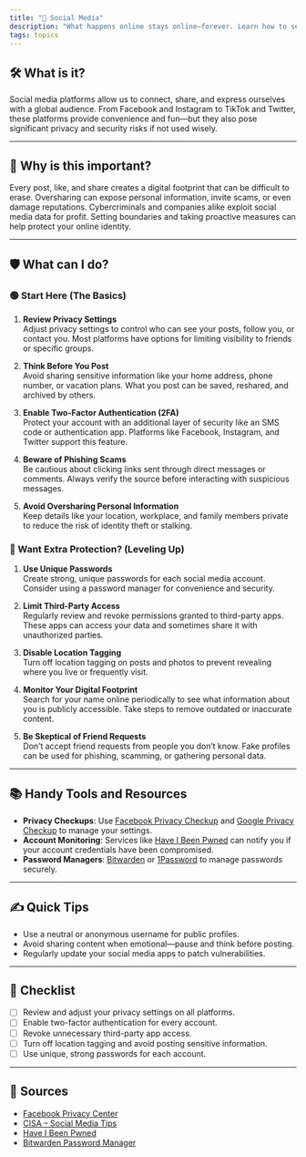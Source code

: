 ```yaml
---
title: "📣 Social Media"
description: "What happens online stays online—forever. Learn how to set boundaries and share wisely in the world of likes and follows."
tags: topics
---
```


## 🛠️ What is it?

Social media platforms allow us to connect, share, and express ourselves with a global audience. From Facebook and Instagram to TikTok and Twitter, these platforms provide convenience and fun—but they also pose significant privacy and security risks if not used wisely.

---

## 🚨 Why is this important?

Every post, like, and share creates a digital footprint that can be difficult to erase. Oversharing can expose personal information, invite scams, or even damage reputations. Cybercriminals and companies alike exploit social media data for profit. Setting boundaries and taking proactive measures can help protect your online identity.

---

## 🛡️ What can I do?

### 🟢 Start Here (The Basics)
1. **Review Privacy Settings**  
   Adjust privacy settings to control who can see your posts, follow you, or contact you. Most platforms have options for limiting visibility to friends or specific groups.

2. **Think Before You Post**  
   Avoid sharing sensitive information like your home address, phone number, or vacation plans. What you post can be saved, reshared, and archived by others.

3. **Enable Two-Factor Authentication (2FA)**  
   Protect your account with an additional layer of security like an SMS code or authentication app. Platforms like Facebook, Instagram, and Twitter support this feature.

4. **Beware of Phishing Scams**  
   Be cautious about clicking links sent through direct messages or comments. Always verify the source before interacting with suspicious messages.

5. **Avoid Oversharing Personal Information**  
   Keep details like your location, workplace, and family members private to reduce the risk of identity theft or stalking.

### 🔵 Want Extra Protection? (Leveling Up)
1. **Use Unique Passwords**  
   Create strong, unique passwords for each social media account. Consider using a password manager for convenience and security.

2. **Limit Third-Party Access**  
   Regularly review and revoke permissions granted to third-party apps. These apps can access your data and sometimes share it with unauthorized parties.

3. **Disable Location Tagging**  
   Turn off location tagging on posts and photos to prevent revealing where you live or frequently visit.

4. **Monitor Your Digital Footprint**  
   Search for your name online periodically to see what information about you is publicly accessible. Take steps to remove outdated or inaccurate content.

5. **Be Skeptical of Friend Requests**  
   Don’t accept friend requests from people you don’t know. Fake profiles can be used for phishing, scamming, or gathering personal data.

---

## 📚 Handy Tools and Resources
- **Privacy Checkups**: Use [Facebook Privacy Checkup](https://www.facebook.com/privacy/checkup) and [Google Privacy Checkup](https://myaccount.google.com/privacycheckup) to manage your settings.  
- **Account Monitoring**: Services like [Have I Been Pwned](https://haveibeenpwned.com) can notify you if your account credentials have been compromised.  
- **Password Managers**: [Bitwarden](https://bitwarden.com) or [1Password](https://1password.com) to manage passwords securely.  

---

## ✍️ Quick Tips
- Use a neutral or anonymous username for public profiles.  
- Avoid sharing content when emotional—pause and think before posting.  
- Regularly update your social media apps to patch vulnerabilities.  

---

## 📝 Checklist
- [ ] Review and adjust your privacy settings on all platforms.  
- [ ] Enable two-factor authentication for every account.  
- [ ] Revoke unnecessary third-party app access.  
- [ ] Turn off location tagging and avoid posting sensitive information.  
- [ ] Use unique, strong passwords for each account.  

---

## 📖 Sources
- [Facebook Privacy Center](https://www.facebook.com/privacy)  
- [CISA – Social Media Tips](https://www.cisa.gov/social-media)  
- [Have I Been Pwned](https://haveibeenpwned.com)  
- [Bitwarden Password Manager](https://bitwarden.com)  

